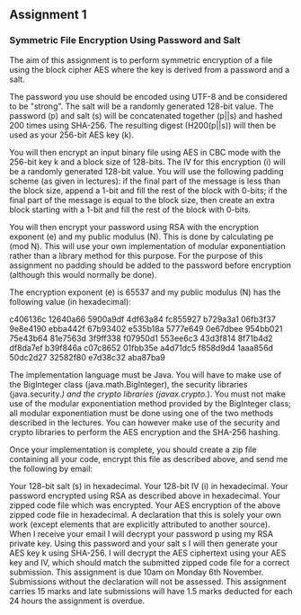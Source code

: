 ## Assignment 1

### Symmetric File Encryption Using Password and Salt


The aim of this assignment is to perform symmetric encryption of a file using the block cipher AES where the key is derived from a password and a salt.

The password you use should be encoded using UTF-8 and be considered to be "strong". The salt will be a randomly generated 128-bit value. The password (p) and salt (s) will be concatenated together (p||s) and hashed 200 times using SHA-256. The resulting digest (H200(p||s)) will then be used as your 256-bit AES key (k).

You will then encrypt an input binary file using AES in CBC mode with the 256-bit key k and a block size of 128-bits. The IV for this encryption (i) will be a randomly generated 128-bit value. You will use the following padding scheme (as given in lectures): if the final part of the message is less than the block size, append a 1-bit and fill the rest of the block with 0-bits; if the final part of the message is equal to the block size, then create an extra block starting with a 1-bit and fill the rest of the block with 0-bits.

You will then encrypt your password using RSA with the encryption exponent (e) and my public modulus (N). This is done by calculating pe (mod N). This will use your own implementation of modular exponentiation rather than a library method for this purpose. For the purpose of this assignment no padding should be added to the password before encryption (although this would normally be done).

The encryption exponent (e) is 65537 and my public modulus (N) has the following value (in hexadecimal):

c406136c 12640a66 5900a9df 4df63a84 fc855927 b729a3a1 06fb3f37 9e8e4190
ebba442f 67b93402 e535b18a 5777e649 0e67dbee 954bb021 75e43b64 81e7563d
3f9ff338 f07950d1 553ee6c3 43d3f814 8f71b4d2 df8da7ef b39f846a c07c8652
01fbb35e a4d71dc5 f858d9d4 1aaa856d 50dc2d27 32582f80 e7d38c32 aba87ba9

The implementation language must be Java. You will have to make use of the BigInteger class (java.math.BigInteger), the security libraries (java.security.*) and the crypto libraries (javax.crypto.*). You must not make use of the modular exponentiation method provided by the BigInteger class; all modular exponentiation must be done using one of the two methods described in the lectures. You can however make use of the security and crypto libraries to perform the AES encryption and the SHA-256 hashing.

Once your implementation is complete, you should create a zip file containing all your code, encrypt this file as described above, and send me the following by email:

Your 128-bit salt (s) in hexadecimal.
Your 128-bit IV (i) in hexadecimal.
Your password encrypted using RSA as described above in hexadecimal.
Your zipped code file which was encrypted.
Your AES encryption of the above zipped code file in hexadecimal.
A declaration that this is solely your own work (except elements that are explicitly attributed to another source).
When I receive your email I will decrypt your password p using my RSA private key. Using this password and your salt s I will then generate your AES key k using SHA-256. I will decrypt the AES ciphertext using your AES key and IV, which should match the submitted zipped code file for a correct submission.
This assignment is due 10am on Monday 6th November. Submissions without the declaration will not be assessed. This assignment carries 15 marks and late submissions will have 1.5 marks deducted for each 24 hours the assignment is overdue.
